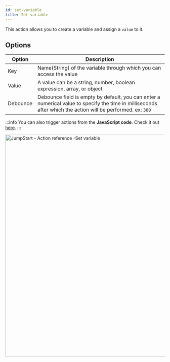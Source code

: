 ```yaml
---
id: set-variable
title: Set variable
---
```


This action allows you to create a variable and assign a `value` to it.

## Options

| Option | Description |
|--------|-------------|
| Key   | Name(String) of the variable through which you can access the value |
| Value | A value can be a string, number, boolean expression, array, or object |
| Debounce | Debounce field is empty by default, you can enter a numerical value to specify the time in milliseconds after which the action will be performed. ex: `300` |

:::info
You can also trigger actions from the **JavaScript code**. Check it out [here](/docs/how-to/run-actions-from-runjs).
:::

<div style={{textAlign: 'center'}}>

<img className="screenshot-full" src="/img/actions/setvar/setvar2.png" alt="JumpStart - Action reference -Set variable" width="700" />

</div>